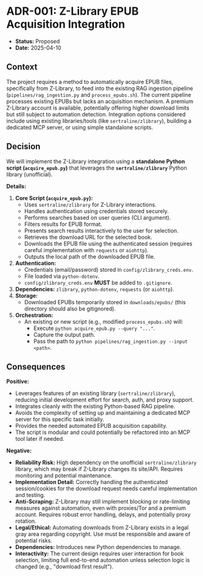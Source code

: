 # ADR-001: Z-Library EPUB Acquisition Integration

*   **Status:** Proposed
*   **Date:** 2025-04-10

## Context

The project requires a method to automatically acquire EPUB files, specifically from Z-Library, to feed into the existing RAG ingestion pipeline (`pipelines/rag_ingestion.py` and `process_epubs.sh`). The current pipeline processes existing EPUBs but lacks an acquisition mechanism. A premium Z-Library account is available, potentially offering higher download limits but still subject to automation detection. Integration options considered include using existing libraries/tools (like `sertraline/zlibrary`), building a dedicated MCP server, or using simple standalone scripts.

## Decision

We will implement the Z-Library integration using a **standalone Python script (`acquire_epub.py`)** that leverages the **`sertraline/zlibrary`** Python library (unofficial).

**Details:**

1.  **Core Script (`acquire_epub.py`):**
    *   Uses `sertraline/zlibrary` for Z-Library interactions.
    *   Handles authentication using credentials stored securely.
    *   Performs searches based on user queries (CLI argument).
    *   Filters results for EPUB format.
    *   Presents search results interactively to the user for selection.
    *   Retrieves the download URL for the selected book.
    *   Downloads the EPUB file using the authenticated session (requires careful implementation with `requests` or `aiohttp`).
    *   Outputs the local path of the downloaded EPUB file.
2.  **Authentication:**
    *   Credentials (email/password) stored in `config/zlibrary_creds.env`.
    *   File loaded via `python-dotenv`.
    *   `config/zlibrary_creds.env` **MUST** be added to `.gitignore`.
3.  **Dependencies:** `zlibrary`, `python-dotenv`, `requests` (or `aiohttp`).
4.  **Storage:**
    *   Downloaded EPUBs temporarily stored in `downloads/epubs/` (this directory should also be gitignored).
5.  **Orchestration:**
    *   An existing or new script (e.g., modified `process_epubs.sh`) will:
        *   Execute `python acquire_epub.py --query "..."`.
        *   Capture the output path.
        *   Pass the path to `python pipelines/rag_ingestion.py --input <path>`.

## Consequences

**Positive:**

*   Leverages features of an existing library (`sertraline/zlibrary`), reducing initial development effort for search, auth, and proxy support.
*   Integrates cleanly with the existing Python-based RAG pipeline.
*   Avoids the complexity of setting up and maintaining a dedicated MCP server for this specific task initially.
*   Provides the needed automated EPUB acquisition capability.
*   The script is modular and could potentially be refactored into an MCP tool later if needed.

**Negative:**

*   **Reliability Risk:** High dependency on the unofficial `sertraline/zlibrary` library, which may break if Z-Library changes its site/API. Requires monitoring and potential maintenance.
*   **Implementation Detail:** Correctly handling the authenticated session/cookies for the download request needs careful implementation and testing.
*   **Anti-Scraping:** Z-Library may still implement blocking or rate-limiting measures against automation, even with proxies/Tor and a premium account. Requires robust error handling, delays, and potentially proxy rotation.
*   **Legal/Ethical:** Automating downloads from Z-Library exists in a legal gray area regarding copyright. Use must be responsible and aware of potential risks.
*   **Dependencies:** Introduces new Python dependencies to manage.
*   **Interactivity:** The current design requires user interaction for book selection, limiting full end-to-end automation unless selection logic is changed (e.g., "download first result").